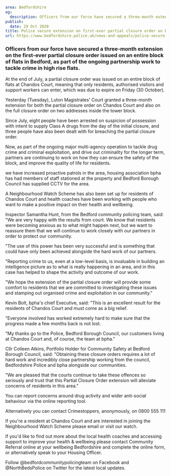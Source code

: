 ```yaml
area: Bedfordshire
og:
  description: Officers from our force have secured a three-month extension on the first-ever partial closure order issued on an entire block of flats in Bedford, as part of the ongoing partnership work to tackle crime in high rise flats.
publish:
  date: 29 Oct 2020
title: Police secure extension on first-ever partial closure order on Bedford block of flats
url: https://www.bedfordshire.police.uk/news-and-appeals/police-secure-extension-on-first-ever-partial-closure-order-on-bedford-block-of-flats
```

### Officers from our force have secured a three-month extension on the first-ever partial closure order issued on an entire block of flats in Bedford, as part of the ongoing partnership work to tackle crime in high rise flats.

At the end of July, a partial closure order was issued on an entire block of flats at Chandos Court, meaning that only residents, authorised visitors and support workers can enter, which was due to expire on Friday (30 October).

Yesterday (Tuesday), Luton Magistrates' Court granted a three-month extension for both the partial closure order on Chandos Court and also on the full closure order on two addresses inside the tower block.

Since July, eight people have been arrested on suspicion of possession with intent to supply Class A drugs from the day of the initial closure, and three people have also been dealt with for breaching the partial closure order.

Now, as part of the ongoing major multi-agency operation to tackle drug crime and criminal exploitation, and drive out criminality for the longer term, partners are continuing to work on how they can ensure the safety of the block, and improve the quality of life for residents.

we have increased proactive patrols in the area, housing association bpha has had members of staff stationed at the property and Bedford Borough Council has supplied CCTV for the area.

A Neighbourhood Watch Scheme has also been set up for residents of Chandos Court and health coaches have been working with people who want to make a positive impact on their health and wellbeing.

Inspector Samantha Hunt, from the Bedford community policing team, said: "We are very happy with the results from court. We know that residents were becoming anxious as to what might happen next, but we want to reassure them that we will continue to work closely with our partners in order to protect our community.

"The use of this power has been very successful and is something that could have only been achieved alongside the hard work of our partners.

"Reporting crime to us, even at a low-level basis, is invaluable in building an intelligence picture as to what is really happening in an area, and in this case has helped to shape the activity and outcome of our work.

"We hope the extension of the partial closure order will provide some comfort to residents that we are committed to investigating these issues and stamping out organised crime and exploitation in our community."

Kevin Bolt, bpha's chief Executive, said: "This is an excellent result for the residents of Chandos Court and must come as a big relief.

"Everyone involved has worked extremely hard to make sure that the progress made a few months back is not lost.

"My thanks go to the Police, Bedford Borough Council, our customers living at Chandos Court and, of course, the team at bpha."

Cllr Colleen Atkins, Portfolio Holder for Community Safety at Bedford Borough Council, said: "Obtaining these closure orders requires a lot of hard work and incredibly close partnership working from the council, Bedfordshire Police and bpha alongside our communities.

"We are pleased that the courts continue to take these offences so seriously and trust that this Partial Closure Order extension will alleviate concerns of residents in this area."

You can report concerns around drug activity and wider anti-social behaviour via the online reporting tool.

Alternatively you can contact Crimestoppers, anonymously, on 0800 555 111

If you're a resident at Chandos Court and are interested in joining the Neighbourhood Watch Scheme please email or visit our watch.

If you'd like to find out more about the local health coaches and accessing support to improve your health & wellbeing please contact Community Referral online at your wellbeing Bedfordshire and complete the online form, or alternatively speak to your Housing Officer.

Follow @bedfordcommunitypolicingteam on Facebook and @NorthBedsPolice on Twitter for the latest local updates.
